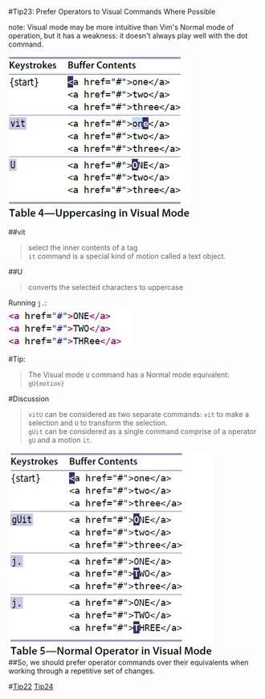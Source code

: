 #Tip23: Prefer Operators to Visual Commands Where Possible  

note: Visual mode may be more intuitive than Vim's Normal mode of operation, but it has a weakness: it doesn't always play well with the dot command.  
  
![tip23_1](images/tip23_1.png)  
  
##vit  
>select the inner contents of a tag  
>`it` command is a special kind of motion called a text object.  
  
##U  
>converts the selected characters to uppercase  
  
Running `j.`:  
![tip23_1_1](images/tip23_1_1.png)  
  
#Tip:  
>The Visual mode `U` command has a Normal mode equivalent: `gU{motion}`    

#Discussion  
>`vitU` can be considered as two separate commands: `vit` to make a selection and `U` to transform the selection.  
>`gUit` can be considered as a single command comprise of a operator `gU` and a motion `it`.  
  
![tip23_2](images/tip23_2.png)  
##So, we should prefer operator commands over their equivalents when working through a repetitive set of changes.  

#[Tip22](tip22.md) [Tip24](tip24.md)
